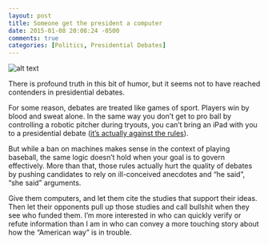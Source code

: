 ```yaml
---
layout: post
title: Someone get the president a computer
date: 2015-01-08 20:08:24 -0500
comments: true
categories: [Politics, Presidential Debates]
---
```


![alt text](http://imgs.xkcd.com/comics/extended_mind.png)

There is profound truth in this bit of humor, but it seems not to have reached contenders in presidential debates.

For some reason, debates are treated like games of sport. Players win by blood and sweat alone. In the same way you don’t get to pro ball by controlling a robotic pitcher during tryouts, you can’t bring an iPad with you to a presidential debate ([it’s actually against the rules](http://www.scribd.com/doc/110073567/The-2012-Debates-Memorandum-of-Understanding-Between-the-Obama-and-Romney-Campaigns)).

But while a ban on machines makes sense in the context of playing baseball, the same logic doesn’t hold when your goal is to govern effectively. More than that, those rules actually hurt the quality of debates by pushing candidates to rely on ill-conceived anecdotes and “he said”, “she said” arguments.

Give them computers, and let them cite the studies that support their ideas. Then let their opponents pull up those studies and call bullshit when they see who funded them. I’m more interested in who can quickly verify or refute information than I am in who can convey a more touching story about how the “American way” is in trouble.
